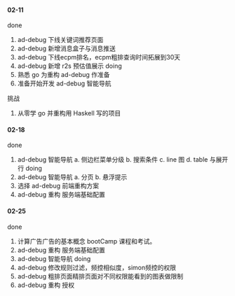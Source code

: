#### 02-11
done
1. ad-debug 下线关键词推荐页面
2. ad-debug 新增消息盒子与消息推送
3. ad-debug 下线ecpm排名，ecpm粗排查询时间拓展到30天
4. ad-debug 新增 r2s 预估值展示
doing
1. 熟悉 go 为重构 ad-debug 作准备
2. 准备开始开发 ad-debug 智能导航

挑战
1. 从零学 go 并重构用 Haskell 写的项目

#### 02-18
done
1. ad-debug 智能导航
    a. 侧边栏菜单分级
    b. 搜索条件
    c. line 图
    d. table 与展开行
doing
1. ad-debug 智能导航
    a. 分页
    b. 悬浮提示
2. 选择 ad-debug 前端重构方案
3. ad-debug 重构 服务端基础配置

#### 02-25
done
1. 计算广告广告的基本概念 bootCamp 课程和考试。
2. ad-debug 重构 服务端基础配置
3. ad-debug 智能导航
doing
1. ad-debug 修改规则过滤，频控相似度，simon频控的权限
2. ad-debug 粗排页面精排页面对不同权限能看到的图表做限制
3. ad-debug 重构 授权
